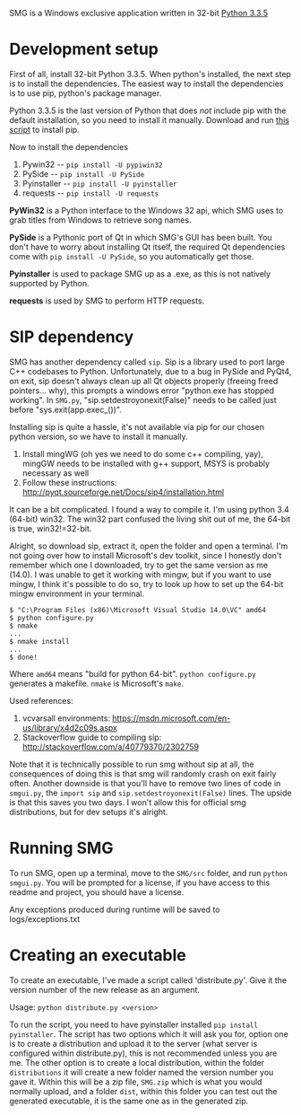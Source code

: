 SMG is a Windows exclusive application written in 32-bit [Python 3.3.5](https://www.python.org/downloads/release/python-335/)

# Development setup

First of all, install 32-bit Python 3.3.5.
When python's installed, the next step is to install the dependencies. The easiest way to install the dependencies is to use pip, python's package manager.

Python 3.3.5 is the last version of Python that does *not* include pip with the default installation, so you need to install it manually. Download and run [this script](https://bootstrap.pypa.io/get-pip.py) to install pip.

Now to install the dependencies

1. Pywin32 -- `pip install -U pypiwin32`
2. PySide -- `pip install -U PySide`
3. Pyinstaller -- `pip install -U pyinstaller`
4. requests -- `pip install -U requests`

**PyWin32** is a Python interface to the Windows 32 api, which SMG uses to grab titles from Windows to retrieve song names.

**PySide** is a Pythonic port of Qt in which SMG's GUI has been built. You don't have to worry about installing Qt itself, the required Qt dependencies come with `pip install -U PySide`, so you automatically get those.

**Pyinstaller** is used to package SMG up as a .exe, as this is not natively supported by Python.

**requests** is used by SMG to perform HTTP requests.

# SIP dependency

SMG has another dependency called `sip`. Sip is a library used to port large C++ codebases to Python. Unfortunately, due to a bug in PySide and PyQt4, on exit, sip doesn't always clean up all Qt objects properly (freeing freed pointers... why), this prompts a windows error "python.exe has stopped working". In `SMG.py`, "sip.setdestroyonexit(False)" needs to be called just before "sys.exit(app.exec_())".

Installing sip is quite a hassle, it's not available via pip for our chosen python version, so we have to install it manually.

1. Install mingWG (oh yes we need to do some c++ compiling, yay), mingGW needs to be installed with g++ support, MSYS is probably necessary as well
2. Follow these instructions: http://pyqt.sourceforge.net/Docs/sip4/installation.html

It can be a bit complicated. I found a way to compile it. I'm using python 3.4 (64-bit) win32. The win32 part confused the living shit out of me, the 64-bit is true, win32!=32-bit.

Alright, so download sip, extract it, open the folder and open a terminal. I'm not going over how to install Microsoft's dev toolkit, since I honestly don't remember which one I downloaded, try to get the same version as me (14.0). I was unable to get it working with mingw, but if you want to use mingw, I think it's possible to do so, try to look up how to set up the 64-bit mingw environment in your terminal.

```
$ "C:\Program Files (x86)\Microsoft Visual Studio 14.0\VC" amd64
$ python configure.py
$ nmake
...
$ nmake install
...
$ done!
```

Where `amd64` means "build for python 64-bit". `python configure.py` generates a makefile. `nmake` is Microsoft's `make`.

Used references:
1. vcvarsall environments: https://msdn.microsoft.com/en-us/library/x4d2c09s.aspx
2. Stackoverflow guide to compiling sip: http://stackoverflow.com/a/40779370/2302759

Note that it is technically possible to run smg without sip at all, the consequences of doing this is that smg will randomly crash on exit fairly often. Another downside is that you'll have to remove two lines of code in `smgui.py`, the `import sip` and `sip.setdestroyonexit(False)` lines. The upside is that this saves you two days. I won't allow this for official smg distributions, but for dev setups it's alright.
# Running SMG

To run SMG, open up a terminal, move to the `SMG/src` folder, and run `python smgui.py`. You will be prompted for a license, if you have access to this readme and project, you should have a license.

Any exceptions produced during runtime will be saved to logs/exceptions.txt

# Creating an executable

To create an executable, I've made a script called 'distribute.py'.
Give it the version number of the new release as an argument.

Usage:
`python distribute.py <version>`

To run the script, you need to have pyinstaller installed `pip install pyinstaller`. The script has two options which it will ask you for, option one is to create a distribution and upload it to the server (what server is configured within distribute.py), this is not recommended unless you are me. The other option is to create a local distribution, within the folder `distributions` it will create a new folder named the version number you gave it. Within this will be a zip file, `SMG.zip` which is what you would normally upload, and a folder `dist`, within this folder you can test out the generated executable, it is the same one as in the generated zip.
